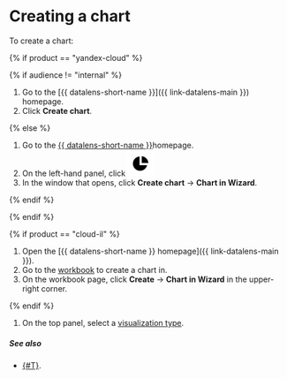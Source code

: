 # Creating a chart

To create a chart:

{% if product == "yandex-cloud" %}

{% if audience != "internal" %}

1. Go to the [{{ datalens-short-name }}]({{ link-datalens-main }}) homepage.
1. Click **Create chart**.

{% else %}

1. Go to the [{{ datalens-short-name }}](https://datalens.yandex-team.ru)homepage.
1. On the left-hand panel, click ![image.](../../../_assets/datalens/chart.svg)
1. In the window that opens, click **Create chart** -> **Chart in Wizard**.

{% endif %}

{% endif %}

{% if product == "cloud-il" %}

1. Open the [{{ datalens-short-name }} homepage]({{ link-datalens-main }}).
1. Go to the [workbook](../../concepts/index.md#workbooks-and-collections) to create a chart in.
1. On the workbook page, click **Create** → **Chart in Wizard** in the upper-right corner.

{% endif %}

1. On the top panel, select a [visualization type](../../visualization-ref/index.md).


##### See also

- [{#T}](../../concepts/chart/index.md).


